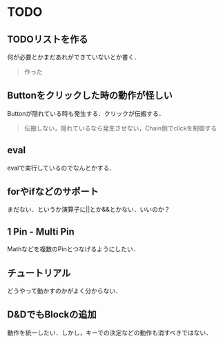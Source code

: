 # TODO

## TODOリストを作る

何が必要とかまだあれができていないとか書く．

> 作った

## Buttonをクリックした時の動作が怪しい

Buttonが隠れている時も発生する．クリックが伝搬する．

> 伝搬しない，隠れているなら発生させない，Chain側でclickを制御する

## eval

evalで実行しているのでなんとかする．

## forやifなどのサポート

まだない．というか演算子に||とか&&とかない．いいのか？

## 1 Pin - Multi Pin

Mathなどを複数のPinとつなげるようにしたい．

## チュートリアル

どうやって動かすのかがよく分からない．

## D&DでもBlockの追加

動作を統一したい．しかし，キーでの決定などの動作も消すべきではない．
